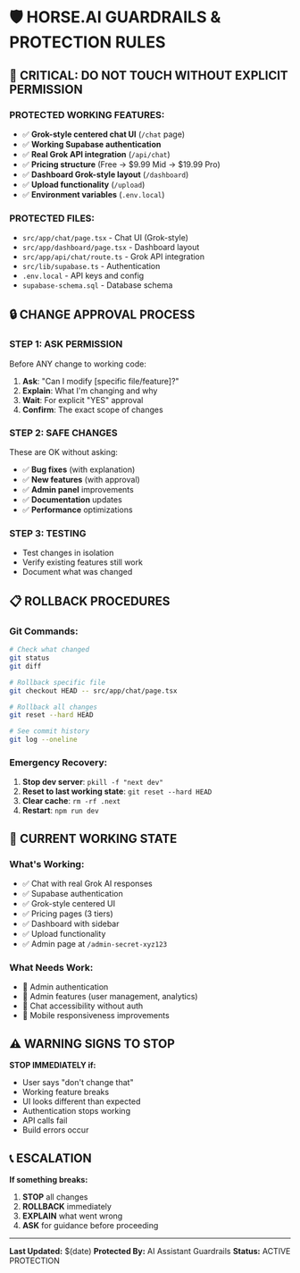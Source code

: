 # 🛡️ HORSE.AI GUARDRAILS & PROTECTION RULES

## 🚨 CRITICAL: DO NOT TOUCH WITHOUT EXPLICIT PERMISSION

### **PROTECTED WORKING FEATURES:**
- ✅ **Grok-style centered chat UI** (`/chat` page)
- ✅ **Working Supabase authentication** 
- ✅ **Real Grok API integration** (`/api/chat`)
- ✅ **Pricing structure** (Free → $9.99 Mid → $19.99 Pro)
- ✅ **Dashboard Grok-style layout** (`/dashboard`)
- ✅ **Upload functionality** (`/upload`)
- ✅ **Environment variables** (`.env.local`)

### **PROTECTED FILES:**
- `src/app/chat/page.tsx` - Chat UI (Grok-style)
- `src/app/dashboard/page.tsx` - Dashboard layout
- `src/app/api/chat/route.ts` - Grok API integration
- `src/lib/supabase.ts` - Authentication
- `.env.local` - API keys and config
- `supabase-schema.sql` - Database schema

## 🔒 CHANGE APPROVAL PROCESS

### **STEP 1: ASK PERMISSION**
Before ANY change to working code:
1. **Ask**: "Can I modify [specific file/feature]?"
2. **Explain**: What I'm changing and why
3. **Wait**: For explicit "YES" approval
4. **Confirm**: The exact scope of changes

### **STEP 2: SAFE CHANGES**
These are OK without asking:
- ✅ **Bug fixes** (with explanation)
- ✅ **New features** (with approval)
- ✅ **Admin panel** improvements
- ✅ **Documentation** updates
- ✅ **Performance** optimizations

### **STEP 3: TESTING**
- Test changes in isolation
- Verify existing features still work
- Document what was changed

## 📋 ROLLBACK PROCEDURES

### **Git Commands:**
```bash
# Check what changed
git status
git diff

# Rollback specific file
git checkout HEAD -- src/app/chat/page.tsx

# Rollback all changes
git reset --hard HEAD

# See commit history
git log --oneline
```

### **Emergency Recovery:**
1. **Stop dev server**: `pkill -f "next dev"`
2. **Reset to last working state**: `git reset --hard HEAD`
3. **Clear cache**: `rm -rf .next`
4. **Restart**: `npm run dev`

## 🎯 CURRENT WORKING STATE

### **What's Working:**
- ✅ Chat with real Grok AI responses
- ✅ Supabase authentication
- ✅ Grok-style centered UI
- ✅ Pricing pages (3 tiers)
- ✅ Dashboard with sidebar
- ✅ Upload functionality
- ✅ Admin page at `/admin-secret-xyz123`

### **What Needs Work:**
- 🔧 Admin authentication
- 🔧 Admin features (user management, analytics)
- 🔧 Chat accessibility without auth
- 🔧 Mobile responsiveness improvements

## ⚠️ WARNING SIGNS TO STOP

**STOP IMMEDIATELY if:**
- User says "don't change that"
- Working feature breaks
- UI looks different than expected
- Authentication stops working
- API calls fail
- Build errors occur

## 📞 ESCALATION

**If something breaks:**
1. **STOP** all changes
2. **ROLLBACK** immediately
3. **EXPLAIN** what went wrong
4. **ASK** for guidance before proceeding

---

**Last Updated:** $(date)
**Protected By:** AI Assistant Guardrails
**Status:** ACTIVE PROTECTION
